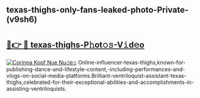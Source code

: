 ## texas-thighs-only-fans​-leaked-photo​-Private-(v9sh6)


# <h2><a href="https://mediaupload.pro?title=texas-thighs&ref=git">🔗👉 🔴 texas-thighs-P𝚑ot𝚘𝚜-V𝚒d𝚎o</a></h2>

[![Corinna Kopf Nue Nu𝚍e𝚜](https://i.imgur.com/0qMVB7G.gif)](https://mediaupload.pro?title=texas-thighs&ref=git)
Online-influencer-texas-thighs,known-for-publishing-dance-and-lifestyle-content,-including-performances-and-vlogs-on-social-media-platforms.Brilliant-ventriloquist-assistant-texas-thighs,celebrated-for-their-exceptional-abilities-and-accomplishments-in-assisting-ventriloquists.  